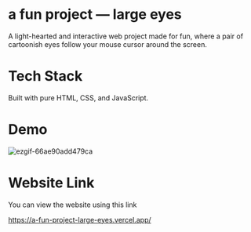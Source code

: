 # a fun project — large eyes
A light-hearted and interactive web project made for fun, where a pair of cartoonish eyes follow your mouse cursor around the screen.

# Tech Stack
Built with pure HTML, CSS, and JavaScript.


# Demo

![ezgif-66ae90add479ca](https://github.com/user-attachments/assets/a0d0ee4e-7b16-47a2-8814-b8758bd97300)

# Website Link
You can view the website using this link 

https://a-fun-project-large-eyes.vercel.app/

